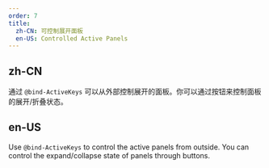 ```yaml
---
order: 7
title:
  zh-CN: 可控制展开面板
  en-US: Controlled Active Panels
---
```


## zh-CN

通过 `@bind-ActiveKeys` 可以从外部控制展开的面板。你可以通过按钮来控制面板的展开/折叠状态。

## en-US

Use `@bind-ActiveKeys` to control the active panels from outside. You can control the expand/collapse state of panels through buttons. 